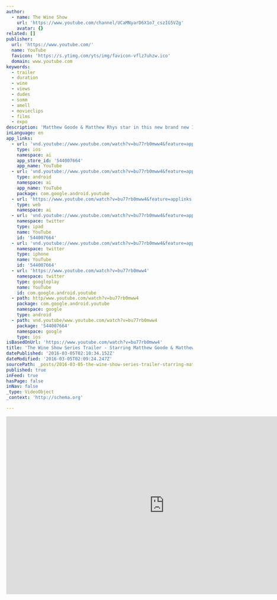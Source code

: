 ```yaml
---
author:
  - name: The Wine Show
    url: 'https://www.youtube.com/channel/UCaMNyarD6X1o7_cszIG5VZg'
    avatar: {}
related: []
publisher:
  url: 'https://www.youtube.com/'
  name: YouTube
  favicon: 'https://s.ytimg.com/yts/img/favicon-vflz7uhzw.ico'
  domain: www.youtube.com
keywords:
  - trailer
  - duration
  - wine
  - views
  - dudes
  - somm
  - amell
  - movieclips
  - films
  - expo
description: 'Matthew Goode & Matthew Rhys star in this new brand new 13 x 1 hour television series, for broadcast on ITV Spring 2016. Filmed in beautiful locations all over the world, The Wine Show is informative, entertaining, humorous and surprising, with something for everyone who enjoys a glass of wine.'
inLanguage: en
app_links:
  - url: 'vnd.youtube://www.youtube.com/watch?v=bu77rb0mww4&feature=applinks'
    type: ios
    namespace: ai
    app_store_id: '544007664'
    app_name: YouTube
  - url: 'vnd.youtube://www.youtube.com/watch?v=bu77rb0mww4&feature=applinks'
    type: android
    namespace: ai
    app_name: YouTube
    package: com.google.android.youtube
  - url: 'https://www.youtube.com/watch?v=bu77rb0mww4&feature=applinks'
    type: web
    namespace: ai
  - url: 'vnd.youtube://www.youtube.com/watch?v=bu77rb0mww4&feature=applinks'
    namespace: twitter
    type: ipad
    name: YouTube
    id: '544007664'
  - url: 'vnd.youtube://www.youtube.com/watch?v=bu77rb0mww4&feature=applinks'
    namespace: twitter
    type: iphone
    name: YouTube
    id: '544007664'
  - url: 'https://www.youtube.com/watch?v=bu77rb0mww4'
    namespace: twitter
    type: googleplay
    name: YouTube
    id: com.google.android.youtube
  - path: http/www.youtube.com/watch?v=bu77rb0mww4
    package: com.google.android.youtube
    namespace: google
    type: android
  - path: vnd.youtube/www.youtube.com/watch?v=bu77rb0mww4
    package: '544007664'
    namespace: google
    type: ios
isBasedOnUrl: 'https://www.youtube.com/watch?v=bu77rb0mww4'
title: 'The Wine Show Series Trailer - Starring Matthew Goode & Matthew Rhys'
datePublished: '2016-03-05T02:10:34.152Z'
dateModified: '2016-03-05T02:09:24.247Z'
sourcePath: _posts/2016-03-05-the-wine-show-series-trailer-starring-matthew-goode-and-matt.md
published: true
inFeed: true
hasPage: false
inNav: false
_type: VideoObject
_context: 'http://schema.org'

---
```

<iframe src="https://cdn.embedly.com/widgets/media.html?src=https%3A%2F%2Fwww.youtube.com%2Fembed%2Fbu77rb0mww4%3Ffeature%3Doembed&amp;url=https%3A%2F%2Fwww.youtube.com%2Fwatch%3Fv%3Dbu77rb0mww4&amp;image=https%3A%2F%2Fi.ytimg.com%2Fvi%2Fbu77rb0mww4%2Fhqdefault.jpg&amp;key=b7d04c9b404c499eba89ee7072e1c4f7&amp;type=text%2Fhtml&amp;schema=youtube" width="854" height="480" scrolling="no" frameborder="0" allowfullscreen="allowfullscreen" style=""></iframe>